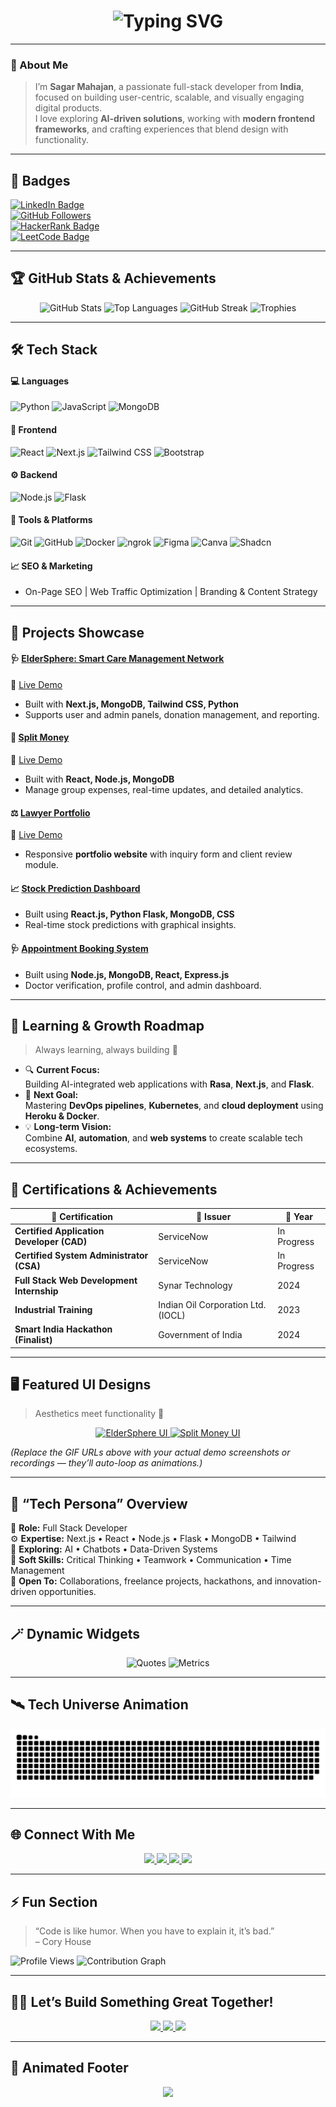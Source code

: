 <!-- Animated Header -->
<h1 align="center">
  <img src="https://readme-typing-svg.herokuapp.com?font=Fira+Code&weight=500&size=28&pause=1000&color=00F7FF&center=true&vCenter=true&width=650&lines=Hi+👋,+I'm+Sagar+Mahajan!;Full+Stack+Developer+%26+Tech+Enthusiast;AI+%7C+Web+Development+%7C+Cloud+%7C+Automation;Building+Digital+Experiences+with+Code" alt="Typing SVG" />
</h1>

---

### 🧠 About Me
> I’m **Sagar Mahajan**, a passionate full-stack developer from **India**, focused on building user-centric, scalable, and visually engaging digital products.  
> I love exploring **AI-driven solutions**, working with **modern frontend frameworks**, and crafting experiences that blend design with functionality.

---

## 🚀 Badges
[![LinkedIn Badge](https://img.shields.io/badge/LinkedIn-Connect-blue?style=for-the-badge&logo=linkedin)](https://www.linkedin.com/in/sagar-mahajan)  
[![GitHub Followers](https://img.shields.io/github/followers/fncreator22?style=social)](https://github.com/fncreator22)  
[![HackerRank Badge](https://img.shields.io/badge/HackerRank-Sagar%20Mahajan-green?style=for-the-badge&logo=hackerrank)](https://www.hackerrank.com/fncreator22)  
[![LeetCode Badge](https://img.shields.io/badge/LeetCode-Sagar%20Mahajan-orange?style=for-the-badge&logo=leetcode)](https://leetcode.com/fncreator22)

---

## 🏆 GitHub Stats & Achievements

<div align="center">

![GitHub Stats](https://github-readme-stats.vercel.app/api?username=fncreator22&show_icons=true&theme=tokyonight&hide_border=true)
![Top Languages](https://github-readme-stats.vercel.app/api/top-langs/?username=fncreator22&layout=compact&theme=tokyonight&hide_border=true)
![GitHub Streak](https://streak-stats.demolab.com?user=fncreator22&theme=tokyonight&hide_border=true)
![Trophies](https://github-profile-trophy.vercel.app/?username=fncreator22&theme=tokyonight&no-frame=true&column=6&margin-w=15)

</div>

---

## 🛠️ Tech Stack

#### 💻 Languages
![Python](https://img.shields.io/badge/Python-3670A0?style=for-the-badge&logo=python&logoColor=ffdd54)
![JavaScript](https://img.shields.io/badge/JavaScript-323330?style=for-the-badge&logo=javascript&logoColor=F7DF1E)
![MongoDB](https://img.shields.io/badge/MongoDB-4EA94B?style=for-the-badge&logo=mongodb&logoColor=white)

#### 🎨 Frontend
![React](https://img.shields.io/badge/React-20232A?style=for-the-badge&logo=react&logoColor=61DAFB)
![Next.js](https://img.shields.io/badge/Next.js-000000?style=for-the-badge&logo=nextdotjs&logoColor=white)
![Tailwind CSS](https://img.shields.io/badge/Tailwind_CSS-38B2AC?style=for-the-badge&logo=tailwind-css&logoColor=white)
![Bootstrap](https://img.shields.io/badge/Bootstrap-563D7C?style=for-the-badge&logo=bootstrap&logoColor=white)

#### ⚙️ Backend
![Node.js](https://img.shields.io/badge/Node.js-43853D?style=for-the-badge&logo=node-dot-js&logoColor=white)
![Flask](https://img.shields.io/badge/Flask-000000?style=for-the-badge&logo=flask&logoColor=white)

#### 🧩 Tools & Platforms
![Git](https://img.shields.io/badge/Git-F05032?style=for-the-badge&logo=git&logoColor=white)
![GitHub](https://img.shields.io/badge/GitHub-181717?style=for-the-badge&logo=github)
![Docker](https://img.shields.io/badge/Docker-2496ED?style=for-the-badge&logo=docker&logoColor=white)
![ngrok](https://img.shields.io/badge/ngrok-1F1E1E?style=for-the-badge&logo=ngrok&logoColor=orange)
![Figma](https://img.shields.io/badge/Figma-F24E1E?style=for-the-badge&logo=figma&logoColor=white)
![Canva](https://img.shields.io/badge/Canva-00C4CC?style=for-the-badge&logo=canva&logoColor=white)
![Shadcn](https://img.shields.io/badge/shadcn-ui-000000?style=for-the-badge&logo=shadcnui&logoColor=white)

#### 📈 SEO & Marketing
- On-Page SEO | Web Traffic Optimization | Branding & Content Strategy

---

## 💼 Projects Showcase

#### 🩺 [ElderSphere: Smart Care Management Network](https://github.com/fncreator22/project2)
🔗 [Live Demo](https://old-age-home-management-system.vercel.app)  
- Built with **Next.js, MongoDB, Tailwind CSS, Python**  
- Supports user and admin panels, donation management, and reporting.

#### 💸 [Split Money](https://github.com/fncreator22/split-money)
🔗 [Live Demo](https://split-money-app.netlify.app)  
- Built with **React, Node.js, MongoDB**  
- Manage group expenses, real-time updates, and detailed analytics.

#### ⚖️ [Lawyer Portfolio](https://github.com/fncreator22/lawyer-portfolio)
🔗 [Live Demo](https://professional-lawyer-portfolio-website.netlify.app/)  
- Responsive **portfolio website** with inquiry form and client review module.

#### 📈 [Stock Prediction Dashboard](https://github.com/fncreator22/project1)
- Built using **React.js, Python Flask, MongoDB, CSS**  
- Real-time stock predictions with graphical insights.

#### 🩺 [Appointment Booking System](https://github.com/fncreator22/project3)
- Built using **Node.js, MongoDB, React, Express.js**  
- Doctor verification, profile control, and admin dashboard.

---

## 🧭 Learning & Growth Roadmap
> Always learning, always building 🚀  

- 🔍 **Current Focus:**  
  Building AI-integrated web applications with **Rasa**, **Next.js**, and **Flask**.  
- 🧩 **Next Goal:**  
  Mastering **DevOps pipelines**, **Kubernetes**, and **cloud deployment** using **Heroku & Docker**.  
- 💡 **Long-term Vision:**  
  Combine **AI**, **automation**, and **web systems** to create scalable tech ecosystems.

---

## 🧾 Certifications & Achievements

| 🏅 Certification | 🏢 Issuer | 📅 Year |
|------------------|-----------|--------|
| **Certified Application Developer (CAD)** | ServiceNow | In Progress |
| **Certified System Administrator (CSA)** | ServiceNow | In Progress |
| **Full Stack Web Development Internship** | Synar Technology | 2024 |
| **Industrial Training** | Indian Oil Corporation Ltd. (IOCL) | 2023 |
| **Smart India Hackathon (Finalist)** | Government of India | 2024 |

---

## 🖥️ Featured UI Designs
> Aesthetics meet functionality 🎨  

<p align="center">
  <a href="https://old-age-home-management-system.vercel.app/" target="_blank">
    <img src="https://github.com/fncreator22/fncreator22/assets/0000000000/ui1.gif" alt="ElderSphere UI" width="45%" />
  </a>
  <a href="https://split-money-app.netlify.app" target="_blank">
    <img src="https://github.com/fncreator22/fncreator22/assets/0000000000/ui2.gif" alt="Split Money UI" width="45%" />
  </a>
</p>

*(Replace the GIF URLs above with your actual demo screenshots or recordings — they’ll auto-loop as animations.)*

---

## 🧠 “Tech Persona” Overview

💬 **Role:** Full Stack Developer  
⚙️ **Expertise:** Next.js • React • Node.js • Flask • MongoDB • Tailwind  
🌱 **Exploring:** AI • Chatbots • Data-Driven Systems  
💬 **Soft Skills:** Critical Thinking • Teamwork • Communication • Time Management  
💼 **Open To:** Collaborations, freelance projects, hackathons, and innovation-driven opportunities.

---

## 🪄 Dynamic Widgets

<div align="center">

![Quotes](https://quotes-github-readme.vercel.app/api?type=horizontal&theme=dark)
![Metrics](https://github-readme-metrics.vercel.app/api/metrics?username=fncreator22&template=classic)

</div>

---

## 🛰️ Tech Universe Animation

<p align="center">
  <img src="https://raw.githubusercontent.com/Platane/snk/output/github-contribution-grid-snake.svg" alt="snake animation" />
</p>

---

## 🌐 Connect With Me

<p align="center">
  <a href="https://www.linkedin.com/in/sagar-mahajan" target="_blank">
    <img src="https://img.shields.io/badge/LinkedIn-Sagar%20Mahajan-blue?style=for-the-badge&logo=linkedin"/>
  </a>
  <a href="mailto:sr2mahajan@gmail.com">
    <img src="https://img.shields.io/badge/Gmail-Contact%20Me-red?style=for-the-badge&logo=gmail"/>
  </a>
  <a href="https://leetcode.com/fncreator22" target="_blank">
    <img src="https://img.shields.io/badge/LeetCode-Sagar%20Mahajan-orange?style=for-the-badge&logo=leetcode"/>
  </a>
  <a href="https://www.hackerrank.com/fncreator22" target="_blank">
    <img src="https://img.shields.io/badge/HackerRank-Sagar%20Mahajan-green?style=for-the-badge&logo=hackerrank"/>
  </a>
</p>

---

## ⚡ Fun Section
> “Code is like humor. When you have to explain it, it’s bad.”  
> – Cory House  

![Profile Views](https://komarev.com/ghpvc/?username=fncreator22&color=00C4FF&style=for-the-badge)
![Contribution Graph](https://github-readme-activity-graph.vercel.app/graph?username=fncreator22&theme=tokyo-night)

---

## 🧑‍🚀 Let’s Build Something Great Together!

<p align="center">
  <a href="mailto:sr2mahajan@gmail.com">
    <img src="https://img.shields.io/badge/📧_Email%20Me-sr2mahajan@gmail.com-orange?style=for-the-badge&logo=gmail" />
  </a>
  <a href="https://www.linkedin.com/in/sagar-mahajan" target="_blank">
    <img src="https://img.shields.io/badge/💼_Connect%20on%20LinkedIn-blue?style=for-the-badge&logo=linkedin" />
  </a>
  <a href="https://github.com/fncreator22" target="_blank">
    <img src="https://img.shields.io/badge/💻_Explore%20My%20Repos-black?style=for-the-badge&logo=github" />
  </a>
</p>

---

## 🌌 Animated Footer

<p align="center">
  <img src="https://capsule-render.vercel.app/api?type=waving&color=0:00C0FF,100:8000FF&height=100&section=footer&text=Thanks+for+visiting+my+profile!+🚀&fontColor=FFFFFF&fontAlignY=35"/>
</p>
